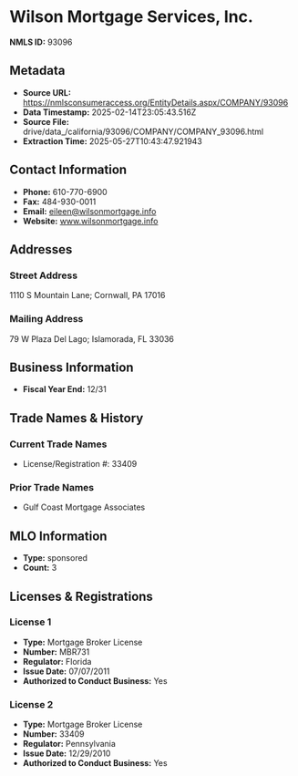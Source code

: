 # Wilson Mortgage Services, Inc.

**NMLS ID:** 93096

## Metadata
- **Source URL:** https://nmlsconsumeraccess.org/EntityDetails.aspx/COMPANY/93096
- **Data Timestamp:** 2025-02-14T23:05:43.516Z
- **Source File:** drive/data_/california/93096/COMPANY/COMPANY_93096.html
- **Extraction Time:** 2025-05-27T10:43:47.921943

## Contact Information
- **Phone:** 610-770-6900
- **Fax:** 484-930-0011
- **Email:** eileen@wilsonmortgage.info
- **Website:** www.wilsonmortgage.info

## Addresses
### Street Address
1110 S Mountain Lane; Cornwall, PA 17016

### Mailing Address
79 W Plaza Del Lago; Islamorada, FL 33036

## Business Information
- **Fiscal Year End:** 12/31

## Trade Names & History
### Current Trade Names
- License/Registration #: 33409

### Prior Trade Names
- Gulf Coast Mortgage Associates

## MLO Information
- **Type:** sponsored
- **Count:** 3

## Licenses & Registrations

### License 1
- **Type:** Mortgage Broker License
- **Number:** MBR731
- **Regulator:** Florida
- **Issue Date:** 07/07/2011
- **Authorized to Conduct Business:** Yes

### License 2
- **Type:** Mortgage Broker License
- **Number:** 33409
- **Regulator:** Pennsylvania
- **Issue Date:** 12/29/2010
- **Authorized to Conduct Business:** Yes
